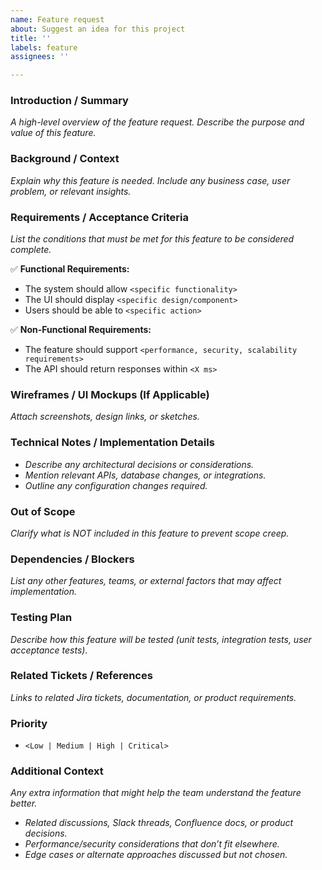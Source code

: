 ```yaml
---
name: Feature request
about: Suggest an idea for this project
title: ''
labels: feature
assignees: ''

---
```


### **Introduction / Summary**  
_A high-level overview of the feature request. Describe the purpose and value of this feature._  

### **Background / Context**  
_Explain why this feature is needed. Include any business case, user problem, or relevant insights._  

### **Requirements / Acceptance Criteria**  
_List the conditions that must be met for this feature to be considered complete._  

✅ **Functional Requirements:**  
- The system should allow `<specific functionality>`  
- The UI should display `<specific design/component>`  
- Users should be able to `<specific action>`  

✅ **Non-Functional Requirements:**  
- The feature should support `<performance, security, scalability requirements>`  
- The API should return responses within `<X ms>`  

### **Wireframes / UI Mockups (If Applicable)**  
_Attach screenshots, design links, or sketches._  

### **Technical Notes / Implementation Details**  
- _Describe any architectural decisions or considerations._  
- _Mention relevant APIs, database changes, or integrations._  
- _Outline any configuration changes required._  

### **Out of Scope**  
_Clarify what is NOT included in this feature to prevent scope creep._  

### **Dependencies / Blockers**  
_List any other features, teams, or external factors that may affect implementation._  

### **Testing Plan**  
_Describe how this feature will be tested (unit tests, integration tests, user acceptance tests)._  

### **Related Tickets / References**  
_Links to related Jira tickets, documentation, or product requirements._  

### **Priority**  
- `<Low | Medium | High | Critical>`  

### **Additional Context**  
_Any extra information that might help the team understand the feature better._  
- _Related discussions, Slack threads, Confluence docs, or product decisions._  
- _Performance/security considerations that don’t fit elsewhere._  
- _Edge cases or alternate approaches discussed but not chosen._
